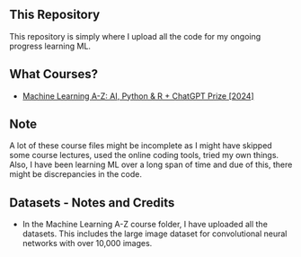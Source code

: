 ## This Repository

This repository is simply where I upload all the code for my ongoing progress learning ML.

## What Courses?

- [Machine Learning A-Z: AI, Python &amp; R + ChatGPT Prize [2024]](https://www.udemy.com/course/machinelearning)

## Note

A lot of these course files might be incomplete as I might have skipped some course lectures, used the online coding tools, tried my own things. Also, I have been learning ML over a long span of time and due of this, there might be discrepancies in the code. 

## Datasets - Notes and Credits
- In the Machine Learning A-Z course folder, I have uploaded all the datasets. This includes the large image dataset for convolutional neural networks with over 10,000 images.
